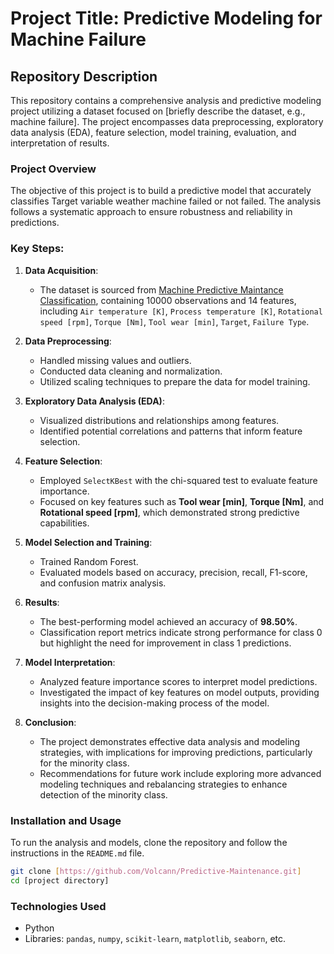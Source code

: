 # Project Title: Predictive Modeling for Machine Failure

## Repository Description

This repository contains a comprehensive analysis and predictive modeling project utilizing a dataset focused on [briefly describe the dataset, e.g., machine failure]. The project encompasses data preprocessing, exploratory data analysis (EDA), feature selection, model training, evaluation, and interpretation of results.

### Project Overview

The objective of this project is to build a predictive model that accurately classifies Target variable weather machine failed or not failed. The analysis follows a systematic approach to ensure robustness and reliability in predictions.

### Key Steps:

1. **Data Acquisition**:
   - The dataset is sourced from [Machine Predictive Maintance Classification](https://www.kaggle.com/datasets/shivamb/machine-predictive-maintenance-classification/code?datasetId=1697740), containing 10000 observations and 14 features, including `Air temperature [K]`, `Process temperature [K]`, `Rotational speed [rpm]`, `Torque [Nm]`, `Tool wear [min]`, `Target`, `Failure Type`.

2. **Data Preprocessing**:
   - Handled missing values and outliers.
   - Conducted data cleaning and normalization.
   - Utilized scaling techniques to prepare the data for model training.

3. **Exploratory Data Analysis (EDA)**:
   - Visualized distributions and relationships among features.
   - Identified potential correlations and patterns that inform feature selection.

4. **Feature Selection**:
   - Employed `SelectKBest` with the chi-squared test to evaluate feature importance.
   - Focused on key features such as **Tool wear [min]**, **Torque [Nm]**, and **Rotational speed [rpm]**, which demonstrated strong predictive capabilities.

5. **Model Selection and Training**:
   - Trained Random Forest.
   - Evaluated models based on accuracy, precision, recall, F1-score, and confusion matrix analysis.

6. **Results**:
   - The best-performing model achieved an accuracy of **98.50%**.
   - Classification report metrics indicate strong performance for class 0 but highlight the need for improvement in class 1 predictions.

7. **Model Interpretation**:
   - Analyzed feature importance scores to interpret model predictions.
   - Investigated the impact of key features on model outputs, providing insights into the decision-making process of the model.

8. **Conclusion**:
   - The project demonstrates effective data analysis and modeling strategies, with implications for improving predictions, particularly for the minority class.
   - Recommendations for future work include exploring more advanced modeling techniques and rebalancing strategies to enhance detection of the minority class.

### Installation and Usage
To run the analysis and models, clone the repository and follow the instructions in the `README.md` file.

```bash
git clone [https://github.com/Volcann/Predictive-Maintenance.git]
cd [project directory]
```

### Technologies Used
- Python
- Libraries: `pandas`, `numpy`, `scikit-learn`, `matplotlib`, `seaborn`, etc.

